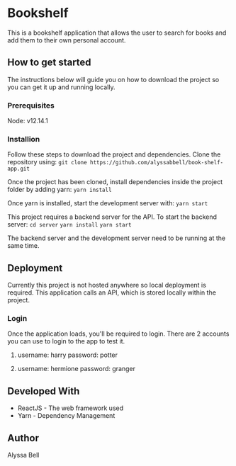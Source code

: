 # Bookshelf
This is a bookshelf application that allows the user to search for books and add them
to their own personal account.

## How to get started
The instructions below will guide you on how to download the project so you can get it up and running locally.

### Prerequisites
Node: v12.14.1

### Installion
Follow these steps to download the project and dependencies.
Clone the repository using: 
`git clone https://github.com/alyssabbell/book-shelf-app.git`

Once the project has been cloned, install dependencies inside the project folder by adding yarn: 
`yarn install`

Once yarn is installed, start the development server with: 
`yarn start`

This project requires a backend server for the API. 
To start the backend server: 
`cd server` 
`yarn install` 
`yarn start` 

The backend server and the development server need to be running at the same time.

## Deployment
Currently this project is not hosted anywhere so local deployment is required. 
This application calls an API, which is stored locally within the project.

### Login
Once the application loads, you'll be required to login. There are 2 accounts you can use to login to the app to test it.  
1) username: harry 
    password: potter 

2) username: hermione 
    password: granger 

## Developed With
* ReactJS - The web framework used
* Yarn - Dependency Management

## Author
Alyssa Bell









